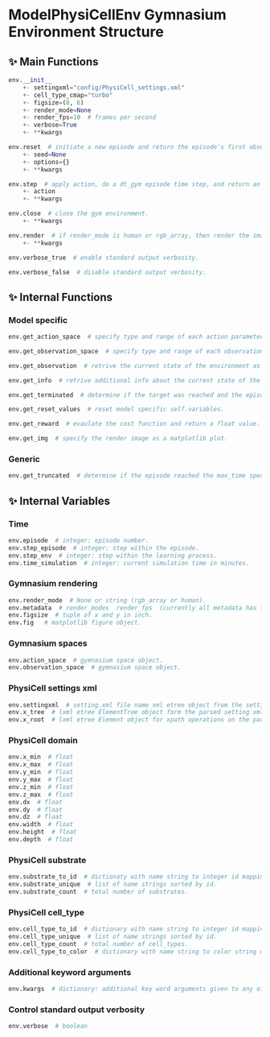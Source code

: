 # ModelPhysiCellEnv Gymnasium Environment Structure

## &#x2728; Main Functions

```python
env.__init__
    +- settingxml="config/PhysiCell_settings.xml"
    +- cell_type_cmap="turbo"
    +- figsize=(8, 6)
    +- render_mode=None
    +- render_fps=10  # frames per second
    +- verbose=True
    +- **kwargs
```

```python
env.reset  # initiate a new episode and return the episode's first observation and info object.
    +- seed=None
    +- options={}
    +- **kwargs
```

```python
env.step  # apply action, do a dt_gym episode time step, and return an observation, reward, terminated, truncated, and info object.
    +- action
    +- **kwargs
```

```python
env.close  # close the gym environment.
    +- **kwargs
```

```python
env.render  # if render_mode is human or rgb_array, then render the image into an 8-bit numpy array.
    +- **kwargs
```

```python
env.verbose_true  # enable standard output verbosity.
```

```python
env.verbose_false  # disable standard output verbosity.
```

## &#x2728; Internal Functions

### Model specific
```python
env.get_action_space  # specify type and range of each action parameter.
```

```python
env.get_observation_space  # specify type and range of each observation parameter.
```

```python
env.get_observation  # retrive the current state of the environment as an observation object.
```

```python
env.get_info  # retrive additional info about the current state of the environment as an info dictionary.
```

```python
env.get_terminated  # determine if the target was reached and the episode was terminated.
```

```python
env.get_reset_values  # reset model specific self.variables.
```

```python
env.get_reward  # evaulate the cost function and return a float value.
```

```python
env.get_img  # specify the render image as a matplotlib plot.
```

### Generic
```python
env.get_truncated  # determine if the episode reached the max_time specified in the PhysiCell settings.xml.
```


## &#x2728; Internal Variables

### Time
```python
env.episode  # integer: episode number.
env.step_episode  # integer: step within the episode.
env.step_env  # integer: step within the learning process.
env.time_simulation  # integer: current simulation time in minutes.
```

### Gymnasium rendering
```python
env.render_mode  # None or string (rgb_array or human).
env.metadata  # render_modes  render_fps  (currently all metadata has to do with rendering).
env.figsize  # tuple of x and y in inch.
env.fig   # matplotlib figure object.
```

### Gymnasium spaces
```python
env.action_space  # gymnasium space object.
env.observation_space  # gymnasium space object.
```

### PhysiCell settings xml
```python
env.settingxml  # setting.xml file name xml etree object from the setting xml file.
env.x_tree  # lxml etree ElementTree object form the parsed setting xml file.
env.x_root  # lxml etree Element object for xpath operations on the parsed xml file.
```

### PhysiCell domain
```python
env.x_min  # float
env.x_max  # float
env.y_min  # float
env.y_max  # float
env.z_min  # float
env.z_max  # float
env.dx  # float
env.dy  # float
env.dz  # float
env.width  # float
env.height  # float
env.depth  # float
```

### PhysiCell substrate
```python
env.substrate_to_id  # dictionaty with name string to integer id mapping.
env.substrate_unique  # list of name strings sorted by id.
env.substrate_count  # total number of substrates.
```

### PhysiCell cell\_type
```python
env.cell_type_to_id  # dictionary with name string to integer id mapping.
env.cell_type_unique  # list of name strings sorted by id.
env.cell_type_count  # total number of cell_types.
env.cell_type_to_color  # dictionary with name string to color string mapping.
```

### Additional keyword arguments
```python
env.kwargs  # dictionary: additional key word arguments given to any of the main functions.
```

### Control standard output verbosity
```python
env.verbose  # boolean
```
